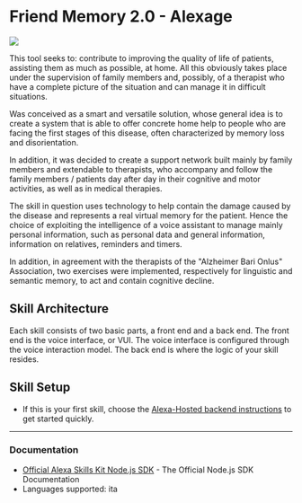 # Friend Memory 2.0 - Alexage
<img src="https://miro.medium.com/max/601/1*gN6pOpSkZBSxwwVQaZZ0Bg.png" />

This tool seeks to: contribute to improving the quality of life of patients, assisting them as much as possible, at home.
All this obviously takes place under the supervision of family members and, possibly, of a therapist who have a complete picture of the situation and can manage it in difficult situations. 

Was conceived as a smart and versatile solution, whose general idea is to create a system that is able to offer concrete home help to people who are facing the first stages of this disease, often characterized by memory loss and disorientation. 

In addition, it was decided to create a support network built mainly by family members and extendable to therapists, who accompany and follow the family members / patients day after day in their cognitive and motor activities, as well as in medical therapies. 

The skill in question uses technology to help contain the damage caused by the disease and represents a real virtual memory for the patient. Hence the choice of exploiting the intelligence of a voice assistant to manage mainly personal information, such as personal data and general information, information on relatives, reminders and timers. 

In addition, in agreement with the therapists of the "Alzheimer Bari Onlus" Association, two exercises were implemented, respectively for linguistic and semantic memory, to act and contain cognitive decline.

## Skill Architecture
Each skill consists of two basic parts, a front end and a back end.
The front end is the voice interface, or VUI.
The voice interface is configured through the voice interaction model.
The back end is where the logic of your skill resides.

## Skill Setup

 * If this is your first skill, choose the [Alexa-Hosted backend instructions](./instructions/setup-vui-alexa-hosted.md) to get started quickly.


---

### Documentation
* [Official Alexa Skills Kit Node.js SDK](https://www.npmjs.com/package/ask-sdk) - The Official Node.js SDK Documentation
* Languages supported: ita
